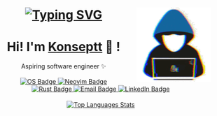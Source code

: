 <h1 align="center">
    <a href="https://github.com/Konseptt">  
        <img src="https://readme-typing-svg.herokuapp.com/?font=Righteous&size=35&center=true&vCenter=true&width=350&height=60&duration=4000&lines=Hello+World!+👋;+Konseptt!" alt="Typing SVG">
    </a>
    <a href="https://github.com/Konseptt">   
        <img src="type.gif" width="170" alt="Type GIF" align="right">
    </a>
</h1>

<div align="center">
    <h1>Hi! I'm <a href="https://github.com/Konseptt">Konseptt</a> 🐬 !</h1>
    <div>Aspiring software engineer ✨</div>
    <br />
    <a href="https://www.linux.org">
<img src="https://img.shields.io/badge/OS-Linux-grey?style=for-the-badge&labelColor=blue&logo=linux&logoColor=grey&label" alt="OS Badge" />
    </a>
    <a href="https://neovim.io">
        <img src="https://img.shields.io/badge/EDITOR-Neovim-a6e3a1?style=flat&logo=neovim" alt="Neovim Badge"/>
    </a>
    <br />
    <a href="https://www.rust-lang.org">
        <img src="https://img.shields.io/badge/LANG-Rust-f2cdcd?style=flat&logo=rust" alt="Rust Badge"/>
    </a>
    <a href="mailto:hello@ranjansharma.info.np">
        <img src="https://img.shields.io/badge/EMAIL-hello@ranjansharma.info.np-b4befe?style=flat&logo=protonmail" alt="Email Badge"/>
    </a>
    <a href="https://www.linkedin.com/in/Konseptt/">
        <img src="https://img.shields.io/badge/LINKEDIN-Konseptt-74c7ec?style=flat&logo=linkedin" alt="LinkedIn Badge"/>
    </a>
    <br /><br />
</div>

<div align="center">
    <a href="https://github.com/Konseptt/convoychat">
        <img height=200 align="center" src="https://github-readme-stats.vercel.app/api/top-langs?username=Konseptt&layout=compact&langs_count=8&theme=vision-friendly-dark&card_width=320&hide=c%2B%2B,C,HTML,CSS,SCSS" alt="Top Languages Stats" />
    </a>
</div>
